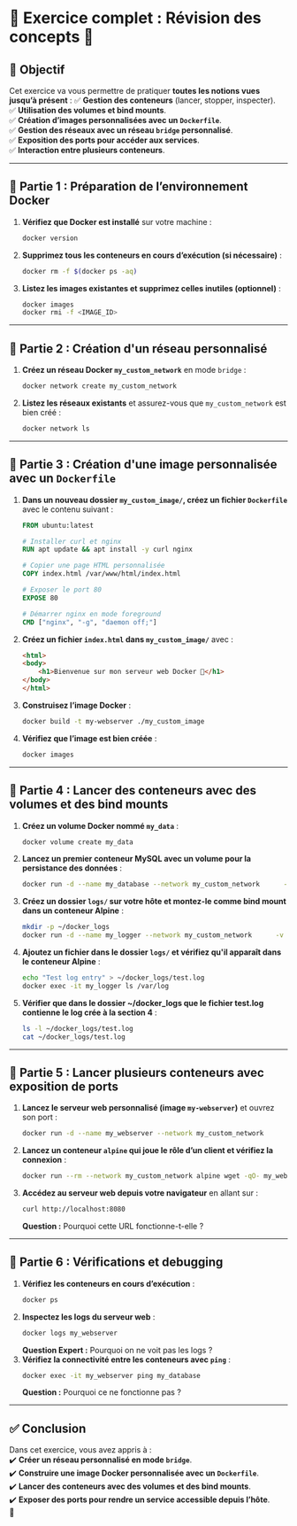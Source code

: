 # **📝 Exercice complet : Révision des concepts  🚀**

## **📌 Objectif**
Cet exercice va vous permettre de pratiquer **toutes les notions vues jusqu’à présent** :
✅ **Gestion des conteneurs** (lancer, stopper, inspecter).  
✅ **Utilisation des volumes et bind mounts**.  
✅ **Création d’images personnalisées avec un `Dockerfile`**.  
✅ **Gestion des réseaux avec un réseau `bridge` personnalisé**.  
✅ **Exposition des ports pour accéder aux services**.  
✅ **Interaction entre plusieurs conteneurs**.  

---

## **🎯 Partie 1 : Préparation de l’environnement Docker**
1. **Vérifiez que Docker est installé** sur votre machine :
   ```sh
   docker version
   ```
2. **Supprimez tous les conteneurs en cours d’exécution (si nécessaire)** :
   ```sh
   docker rm -f $(docker ps -aq)
   ```
3. **Listez les images existantes et supprimez celles inutiles (optionnel)** :
   ```sh
   docker images
   docker rmi -f <IMAGE_ID>
   ```

---

## **🎯 Partie 2 : Création d'un réseau personnalisé**
1. **Créez un réseau Docker `my_custom_network`** en mode `bridge` :
   ```sh
   docker network create my_custom_network
   ```
2. **Listez les réseaux existants** et assurez-vous que `my_custom_network` est bien créé :
   ```sh
   docker network ls
   ```

---

## **🎯 Partie 3 : Création d'une image personnalisée avec un `Dockerfile`**
1. **Dans un nouveau dossier `my_custom_image/`, créez un fichier `Dockerfile`** avec le contenu suivant :
   ```dockerfile
   FROM ubuntu:latest

   # Installer curl et nginx
   RUN apt update && apt install -y curl nginx

   # Copier une page HTML personnalisée
   COPY index.html /var/www/html/index.html

   # Exposer le port 80
   EXPOSE 80

   # Démarrer nginx en mode foreground
   CMD ["nginx", "-g", "daemon off;"]
   ```
2. **Créez un fichier `index.html` dans `my_custom_image/`** avec :
   ```html
   <html>
   <body>
       <h1>Bienvenue sur mon serveur web Docker 🚀</h1>
   </body>
   </html>
   ```
3. **Construisez l’image Docker** :
   ```sh
   docker build -t my-webserver ./my_custom_image
   ```
4. **Vérifiez que l’image est bien créée** :
   ```sh
   docker images
   ```

---

## **🎯 Partie 4 : Lancer des conteneurs avec des volumes et des bind mounts**
1. **Créez un volume Docker nommé `my_data`** :
   ```sh
   docker volume create my_data
   ```
2. **Lancez un premier conteneur MySQL avec un volume pour la persistance des données** :
   ```sh
   docker run -d --name my_database --network my_custom_network      -v my_data:/var/lib/mysql      -e MYSQL_ROOT_PASSWORD=rootpassword      mysql:5.7
   ```
3. **Créez un dossier `logs/` sur votre hôte et montez-le comme bind mount dans un conteneur Alpine** :
   ```sh
   mkdir -p ~/docker_logs
   docker run -d --name my_logger --network my_custom_network      -v ~/docker_logs:/var/log      alpine tail -f /dev/null
   ```
4. **Ajoutez un fichier dans le dossier `logs/` et vérifiez qu'il apparaît dans le conteneur Alpine** :
   ```sh
   echo "Test log entry" > ~/docker_logs/test.log
   docker exec -it my_logger ls /var/log
   ```
5. **Vérifier que dans le dossier ~/docker_logs que le fichier test.log contienne le log crée à la section 4** :
   ```sh
   ls -l ~/docker_logs/test.log
   cat ~/docker_logs/test.log
   ```
---

## **🎯 Partie 5 : Lancer plusieurs conteneurs avec exposition de ports**
1. **Lancez le serveur web personnalisé (image `my-webserver`)** et ouvrez son port :
   ```sh
   docker run -d --name my_webserver --network my_custom_network      -p 8080:80 my-webserver
   ```
2. **Lancez un conteneur `alpine` qui joue le rôle d’un client et vérifiez la connexion** :
   ```sh
   docker run --rm --network my_custom_network alpine wget -qO- my_webserver
   ```
3. **Accédez au serveur web depuis votre navigateur** en allant sur :
   ```sh
   curl http://localhost:8080
   ```
   **Question :** Pourquoi cette URL fonctionne-t-elle ?

---

## **🎯 Partie 6 : Vérifications et debugging**
1. **Vérifiez les conteneurs en cours d’exécution** :
   ```sh
   docker ps
   ```
2. **Inspectez les logs du serveur web** :
   ```sh
   docker logs my_webserver
   ```
   **Question Expert :** Pourquoi on ne voit pas les logs ?
3. **Vérifiez la connectivité entre les conteneurs avec `ping`** :
   ```sh
   docker exec -it my_webserver ping my_database
   ```
   **Question :** Pourquoi ce ne fonctionne pas ?
---

## **✅ Conclusion**
Dans cet exercice, vous avez appris à :  
✔️ **Créer un réseau personnalisé en mode `bridge`**.  
✔️ **Construire une image Docker personnalisée avec un `Dockerfile`**.  
✔️ **Lancer des conteneurs avec des volumes et des bind mounts**.  
✔️ **Exposer des ports pour rendre un service accessible depuis l’hôte**.  
🚀

